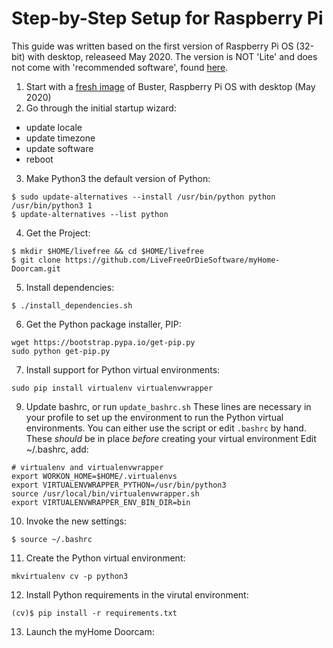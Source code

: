 # Step-by-Step Setup for Raspberry Pi

This guide was written based on the first version of Raspberry Pi OS (32-bit) with desktop, releaseed May 2020.
The version is NOT 'Lite' and does not come with 'recommended software', found [here](https://www.raspberrypi.org/downloads/raspberry-pi-os/).

1. Start with a [fresh image](https://downloads.raspberrypi.org/raspios_armhf_latest) of Buster, Raspberry Pi OS with desktop (May 2020)
2. Go through the initial startup wizard:
- update locale
- update timezone
- update software
- reboot

3. Make Python3 the default version of Python:
```
$ sudo update-alternatives --install /usr/bin/python python /usr/bin/python3 1
$ update-alternatives --list python
```

4. Get the Project:
```
$ mkdir $HOME/livefree && cd $HOME/livefree
$ git clone https://github.com/LiveFreeOrDieSoftware/myHome-Doorcam.git
```

5. Install dependencies:
```
$ ./install_dependencies.sh
```

6. Get the Python package installer, PIP:
```
wget https://bootstrap.pypa.io/get-pip.py
sudo python get-pip.py
```

7. Install support for Python virtual environments:
```
sudo pip install virtualenv virtualenvwrapper
```

9. Update bashrc, or run `update_bashrc.sh`
These lines are necessary in your profile to set up the environment to run the Python virtual environments. You can either use the script or edit `.bashrc` by hand. These _should_ be in place _before_ creating your virtual environment
Edit ~/.bashrc, add:
```
# virtualenv and virtualenvwrapper
export WORKON_HOME=$HOME/.virtualenvs
export VIRTUALENVWRAPPER_PYTHON=/usr/bin/python3
source /usr/local/bin/virtualenvwrapper.sh
export VIRTUALENVWRAPPER_ENV_BIN_DIR=bin
```

10. Invoke the new settings:
```
$ source ~/.bashrc
```

11. Create the Python virtual environment:
```
mkvirtualenv cv -p python3
```

12. Install Python requirements in the virutal environment:
```
(cv)$ pip install -r requirements.txt
```

13. Launch the myHome Doorcam:

